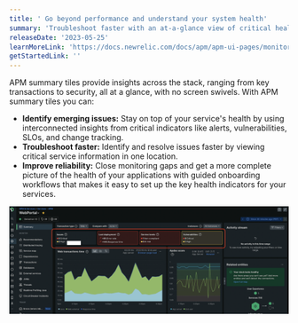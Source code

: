 ```yaml
---
title: ' Go beyond performance and understand your system health'
summary: 'Troubleshoot faster with an at-a-glance view of critical health indicators for your service'
releaseDate: '2023-05-25'
learnMoreLink: 'https://docs.newrelic.com/docs/apm/apm-ui-pages/monitoring/apm-summary-page-view-transaction-apdex-usage-data/'
getStartedLink: ''
---
```


APM summary tiles provide insights across the stack, ranging from key transactions to security, all at a glance, with no screen swivels. With APM summary tiles you can:
* **Identify emerging issues:** Stay on top of your service's health by using interconnected insights from critical indicators like alerts, vulnerabilities, SLOs, and change tracking.
* **Troubleshoot faster:** Identify and resolve issues faster by viewing critical service information in one location.
* **Improve reliability:** Close monitoring gaps and get a more complete picture of the health of your applications with guided onboarding workflows that makes it easy to set up the key health indicators for your services.
 

![APM Summary Tiles](./images/summary_tiles_new.png "A screenshot that shows the health indicators")


